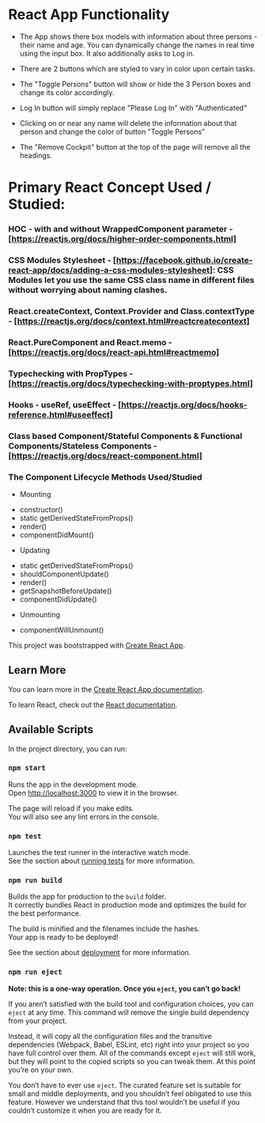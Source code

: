 # React App Functionality

* The App shows there box models with information about three persons - their name and age. You can dynamically change the names in real time using the input box. It also additionally asks to Log in.

* There are 2 buttons which are styled to vary in color upon certain tasks.

* The "Toggle Persons" button will show or hide the 3 Person boxes and change its color accordingly.

* Log In button will simply replace "Please Log In" with "Authenticated" 

* Clicking on or near any name will delete the information about that person and change the color of button "Toggle Persons"

* The "Remove Cockpit" button at the top of the page will remove all the headings.

# Primary React Concept Used / Studied:

### HOC - with and without WrappedComponent parameter - [https://reactjs.org/docs/higher-order-components.html]

### CSS Modules Stylesheet - [https://facebook.github.io/create-react-app/docs/adding-a-css-modules-stylesheet]: CSS Modules let you use the same CSS class name in different files without worrying about naming clashes.

### React.createContext, Context.Provider and Class.contextType - [https://reactjs.org/docs/context.html#reactcreatecontext]

### React.PureComponent and React.memo - [https://reactjs.org/docs/react-api.html#reactmemo]

### Typechecking with PropTypes - [https://reactjs.org/docs/typechecking-with-proptypes.html]

### Hooks - useRef, useEffect - [https://reactjs.org/docs/hooks-reference.html#useeffect]

### Class based Component/Stateful Components & Functional Components/Stateless Components - [https://reactjs.org/docs/react-component.html]

### The Component Lifecycle Methods Used/Studied

- Mounting

* constructor()
* static getDerivedStateFromProps()
* render()
* componentDidMount()

- Updating

* static getDerivedStateFromProps()
* shouldComponentUpdate()
* render()
* getSnapshotBeforeUpdate()
* componentDidUpdate()

- Unmounting

* componentWillUnmount()

This project was bootstrapped with [Create React App](https://github.com/facebook/create-react-app).

## Learn More

You can learn more in the [Create React App documentation](https://facebook.github.io/create-react-app/docs/getting-started).

To learn React, check out the [React documentation](https://reactjs.org/).

## Available Scripts

In the project directory, you can run:

### `npm start`

Runs the app in the development mode.<br>
Open [http://localhost:3000](http://localhost:3000) to view it in the browser.

The page will reload if you make edits.<br>
You will also see any lint errors in the console.

### `npm test`

Launches the test runner in the interactive watch mode.<br>
See the section about [running tests](https://facebook.github.io/create-react-app/docs/running-tests) for more information.

### `npm run build`

Builds the app for production to the `build` folder.<br>
It correctly bundles React in production mode and optimizes the build for the best performance.

The build is minified and the filenames include the hashes.<br>
Your app is ready to be deployed!

See the section about [deployment](https://facebook.github.io/create-react-app/docs/deployment) for more information.

### `npm run eject`

**Note: this is a one-way operation. Once you `eject`, you can’t go back!**

If you aren’t satisfied with the build tool and configuration choices, you can `eject` at any time. This command will remove the single build dependency from your project.

Instead, it will copy all the configuration files and the transitive dependencies (Webpack, Babel, ESLint, etc) right into your project so you have full control over them. All of the commands except `eject` will still work, but they will point to the copied scripts so you can tweak them. At this point you’re on your own.

You don’t have to ever use `eject`. The curated feature set is suitable for small and middle deployments, and you shouldn’t feel obligated to use this feature. However we understand that this tool wouldn’t be useful if you couldn’t customize it when you are ready for it.
